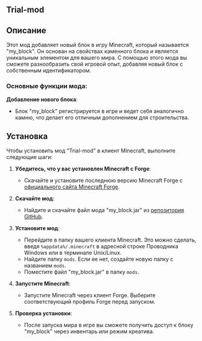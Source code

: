 ## Trial-mod

## Описание

Этот мод добавляет новый блок в игру Minecraft, который называется "my_block". Он основан на свойствах каменного блока и является уникальным элементом для вашего мира. С помощью этого мода вы сможете разнообразить свой игровой опыт, добавляя новый блок с собственным идентификатором. 

### Основные функции мода:
   **Добавление нового блока**: 
   - Блок "my_block" регистрируется в игре и ведет себя аналогично камню, что делает его отличным дополнением для строительства.
## Установка

Чтобы установить мод "Trial-mod" в клиент Minecraft, выполните следующие шаги:

1. **Убедитесь, что у вас установлен Minecraft с Forge**:
   - Скачайте и установите последнюю версию Minecraft Forge с [официального сайта Minecraft Forge](https://files.minecraftforge.net/).

2. **Скачайте мод**:
   - Найдите и скачайте файл мода "my_block.jar" из [репозитория GitHub](https://github.com/Pomelkaoe/Trial-mod).

3. **Установите мод**:
   - Перейдите в папку вашего клиента Minecraft. Это можно сделать, введя `%appdata%/.minecraft` в адресной строке Проводника Windows или в терминале Unix/Linux.
   - Найдите папку `mods`. Если ее нет, создайте новую папку с названием `mods`.
   - Поместите файл "my_block.jar" в папку `mods`.

4. **Запустите Minecraft**:
   - Запустите Minecraft через клиент Forge. Выберите соответствующий профиль Forge перед запуском.

5. **Проверка установки**:
   - После запуска мира в игре вы сможете получить доступ к блоку "my_block" через инвентарь или режим креатива.

 
